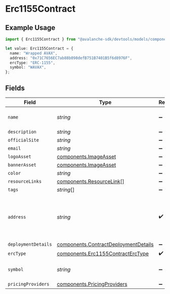 # Erc1155Contract

## Example Usage

```typescript
import { Erc1155Contract } from "@avalanche-sdk/devtools/models/components";

let value: Erc1155Contract = {
  name: "Wrapped AVAX",
  address: "0x71C7656EC7ab88b098defB751B7401B5f6d8976F",
  ercType: "ERC-1155",
  symbol: "WAVAX",
};
```

## Fields

| Field                                                                                        | Type                                                                                         | Required                                                                                     | Description                                                                                  | Example                                                                                      |
| -------------------------------------------------------------------------------------------- | -------------------------------------------------------------------------------------------- | -------------------------------------------------------------------------------------------- | -------------------------------------------------------------------------------------------- | -------------------------------------------------------------------------------------------- |
| `name`                                                                                       | *string*                                                                                     | :heavy_minus_sign:                                                                           | The contract name.                                                                           | Wrapped AVAX                                                                                 |
| `description`                                                                                | *string*                                                                                     | :heavy_minus_sign:                                                                           | N/A                                                                                          |                                                                                              |
| `officialSite`                                                                               | *string*                                                                                     | :heavy_minus_sign:                                                                           | N/A                                                                                          |                                                                                              |
| `email`                                                                                      | *string*                                                                                     | :heavy_minus_sign:                                                                           | N/A                                                                                          |                                                                                              |
| `logoAsset`                                                                                  | [components.ImageAsset](../../models/components/imageasset.md)                               | :heavy_minus_sign:                                                                           | N/A                                                                                          |                                                                                              |
| `bannerAsset`                                                                                | [components.ImageAsset](../../models/components/imageasset.md)                               | :heavy_minus_sign:                                                                           | N/A                                                                                          |                                                                                              |
| `color`                                                                                      | *string*                                                                                     | :heavy_minus_sign:                                                                           | N/A                                                                                          |                                                                                              |
| `resourceLinks`                                                                              | [components.ResourceLink](../../models/components/resourcelink.md)[]                         | :heavy_minus_sign:                                                                           | N/A                                                                                          |                                                                                              |
| `tags`                                                                                       | *string*[]                                                                                   | :heavy_minus_sign:                                                                           | N/A                                                                                          |                                                                                              |
| `address`                                                                                    | *string*                                                                                     | :heavy_check_mark:                                                                           | A wallet or contract address in mixed-case checksum encoding.                                | 0x71C7656EC7ab88b098defB751B7401B5f6d8976F                                                   |
| `deploymentDetails`                                                                          | [components.ContractDeploymentDetails](../../models/components/contractdeploymentdetails.md) | :heavy_minus_sign:                                                                           | N/A                                                                                          |                                                                                              |
| `ercType`                                                                                    | [components.Erc1155ContractErcType](../../models/components/erc1155contracterctype.md)       | :heavy_check_mark:                                                                           | N/A                                                                                          |                                                                                              |
| `symbol`                                                                                     | *string*                                                                                     | :heavy_minus_sign:                                                                           | The contract symbol.                                                                         | WAVAX                                                                                        |
| `pricingProviders`                                                                           | [components.PricingProviders](../../models/components/pricingproviders.md)                   | :heavy_minus_sign:                                                                           | N/A                                                                                          |                                                                                              |